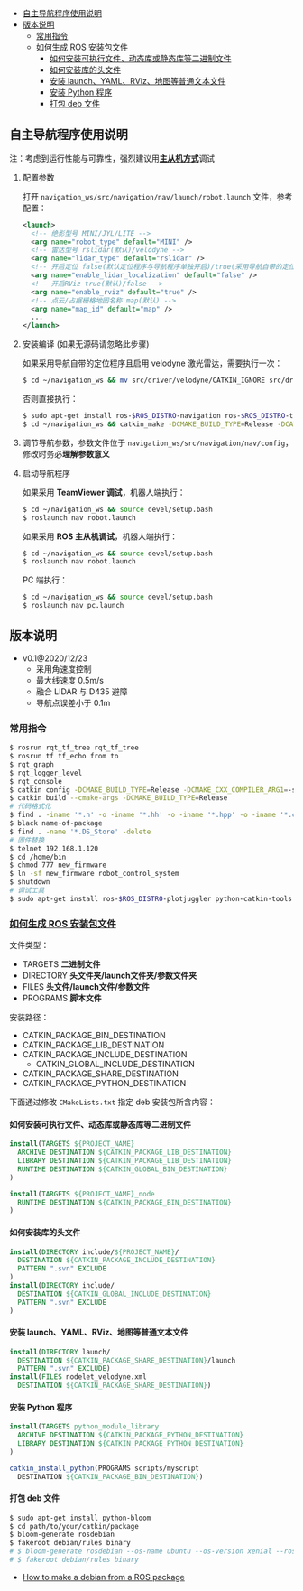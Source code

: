 - [自主导航程序使用说明](#自主导航程序使用说明)
- [版本说明](#版本说明)
  - [常用指令](#常用指令)
  - [如何生成 ROS 安装包文件](#如何生成-ros-安装包文件)
    - [如何安装可执行文件、动态库或静态库等二进制文件](#如何安装可执行文件动态库或静态库等二进制文件)
    - [如何安装库的头文件](#如何安装库的头文件)
    - [安装 launch、YAML、RViz、地图等普通文本文件](#安装-launchyamlrviz地图等普通文本文件)
    - [安装 Python 程序](#安装-python-程序)
    - [打包 deb 文件](#打包-deb-文件)

## 自主导航程序使用说明

注：考虑到运行性能与可靠性，强烈建议用[**主从机方式**](https://blog.csdn.net/Spacegene/article/details/86499467)调试

1. 配置参数
   
   打开 `navigation_ws/src/navigation/nav/launch/robot.launch` 文件，参考配置：

   ```xml
   <launch>
     <!-- 绝影型号 MINI/JYL/LITE -->
     <arg name="robot_type" default="MINI" />
     <!-- 雷达型号 rslidar(默认)/velodyne -->
     <arg name="lidar_type" default="rslidar" />
     <!-- 开启定位 false(默认定位程序与导航程序单独开启)/true(采用导航自带的定位程序) -->
     <arg name="enable_lidar_localization" default="false" />
     <!-- 开启RViz true(默认)/false -->
     <arg name="enable_rviz" default="true" />
     <!-- 点云/占据栅格地图名称 map(默认) -->
     <arg name="map_id" default="map" />
     ...
   </launch>
   ```

2. 安装编译 (如果无源码请忽略此步骤)
   
   如果采用导航自带的定位程序且启用 velodyne 激光雷达，需要执行一次：

   ```bash
   $ cd ~/navigation_ws && mv src/driver/velodyne/CATKIN_IGNORE src/driver/ros_rslidar
   ```
   否则直接执行：

   ```bash
   $ sudo apt-get install ros-$ROS_DISTRO-navigation ros-$ROS_DISTRO-teb-local-planner ros-$ROS_DISTRO-spatio-temporal-voxel-layer libproj-dev libpcap-dev
   $ cd ~/navigation_ws && catkin_make -DCMAKE_BUILD_TYPE=Release -DCATKIN_WHITELIST_PACKAGES=""
   ```

3. 调节导航参数，参数文件位于 `navigation_ws/src/navigation/nav/config`，修改时务必**理解参数意义**
4. 启动导航程序
   
   如果采用 **TeamViewer 调试**，机器人端执行：
   
   ```bash
   $ cd ~/navigation_ws && source devel/setup.bash
   $ roslaunch nav robot.launch
   ```
   
   如果采用 **ROS 主从机调试**，机器人端执行：
   
   ```bash
   $ cd ~/navigation_ws && source devel/setup.bash
   $ roslaunch nav robot.launch
   ```
   
   PC 端执行：
   
   ```bash
   $ cd ~/navigation_ws && source devel/setup.bash
   $ roslaunch nav pc.launch
   ```
## 版本说明

- v0.1@2020/12/23
  - 采用角速度控制
  - 最大线速度 0.5m/s
  - 融合 LIDAR 与 D435 避障
  - 导航点误差小于 0.1m

### 常用指令

```bash
$ rosrun rqt_tf_tree rqt_tf_tree
$ rosrun tf tf_echo from to
$ rqt_graph
$ rqt_logger_level
$ rqt_console
$ catkin config -DCMAKE_BUILD_TYPE=Release -DCMAKE_CXX_COMPILER_ARG1=-std=c++11
$ catkin build --cmake-args -DCMAKE_BUILD_TYPE=Release
# 代码格式化
$ find . -iname '*.h' -o -iname '*.hh' -o -iname '*.hpp' -o -iname '*.c' -o -iname '*.cc' -o -iname '*.cpp' | xargs clang-format -i
$ black name-of-package
$ find . -name '*.DS_Store' -delete
# 固件替换
$ telnet 192.168.1.120
$ cd /home/bin
$ chmod 777 new_firmware
$ ln -sf new_firmware robot_control_system
$ shutdown
# 调试工具
$ sudo apt-get install ros-$ROS_DISTRO-plotjuggler python-catkin-tools vim htop
```

### [如何生成 ROS 安装包文件](http://wiki.ros.org/catkin/CMakeLists.txt#Optional_Step:_Specifying_Installable_Targets)

文件类型：

* TARGETS **二进制文件**
* DIRECTORY **头文件夹/launch文件夹/参数文件夹**
* FILES **头文件/launch文件/参数文件**
* PROGRAMS **脚本文件**

安装路径：

* CATKIN_PACKAGE_BIN_DESTINATION
* CATKIN_PACKAGE_LIB_DESTINATION
* CATKIN_PACKAGE_INCLUDE_DESTINATION
  * CATKIN_GLOBAL_INCLUDE_DESTINATION
* CATKIN_PACKAGE_SHARE_DESTINATION
* CATKIN_PACKAGE_PYTHON_DESTINATION

下面通过修改 `CMakeLists.txt` 指定 deb 安装包所含内容：
#### 如何安装可执行文件、动态库或静态库等二进制文件

```cmake
install(TARGETS ${PROJECT_NAME}
  ARCHIVE DESTINATION ${CATKIN_PACKAGE_LIB_DESTINATION}
  LIBRARY DESTINATION ${CATKIN_PACKAGE_LIB_DESTINATION}
  RUNTIME DESTINATION ${CATKIN_GLOBAL_BIN_DESTINATION}
)

install(TARGETS ${PROJECT_NAME}_node
  RUNTIME DESTINATION ${CATKIN_PACKAGE_BIN_DESTINATION}
)
```

#### 如何安装库的头文件

```cmake
install(DIRECTORY include/${PROJECT_NAME}/
  DESTINATION ${CATKIN_PACKAGE_INCLUDE_DESTINATION}
  PATTERN ".svn" EXCLUDE
)
install(DIRECTORY include/
  DESTINATION ${CATKIN_GLOBAL_INCLUDE_DESTINATION}
  PATTERN ".svn" EXCLUDE
)
```

#### 安装 launch、YAML、RViz、地图等普通文本文件

```cmake
install(DIRECTORY launch/
  DESTINATION ${CATKIN_PACKAGE_SHARE_DESTINATION}/launch
  PATTERN ".svn" EXCLUDE)
install(FILES nodelet_velodyne.xml
  DESTINATION ${CATKIN_PACKAGE_SHARE_DESTINATION})
```

#### 安装 Python 程序

```cmake
install(TARGETS python_module_library
  ARCHIVE DESTINATION ${CATKIN_PACKAGE_PYTHON_DESTINATION}
  LIBRARY DESTINATION ${CATKIN_PACKAGE_PYTHON_DESTINATION}
)

catkin_install_python(PROGRAMS scripts/myscript
  DESTINATION ${CATKIN_PACKAGE_BIN_DESTINATION})
```

#### 打包 deb 文件

```bash
$ sudo apt-get install python-bloom
$ cd path/to/your/catkin/package
$ bloom-generate rosdebian
$ fakeroot debian/rules binary
# $ bloom-generate rosdebian --os-name ubuntu --os-version xenial --ros-distro kinetic
# $ fakeroot debian/rules binary
```

* [How to make a debian from a ROS package](https://gist.github.com/awesomebytes/196eab972a94dd8fcdd69adfe3bd1152)